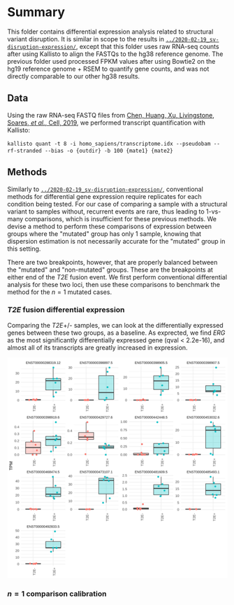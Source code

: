 # Summary

This folder contains differential expression analysis related to structural variant disruption.
It is similar in scope to the results in [`../2020-02-19_sv-disruption-expression/`](../2020-02-19_sv-disruption-expression/), except that this folder uses raw RNA-seq counts after using Kallisto to align the FASTQs to the hg38 reference genome.
The previous folder used processed FPKM values after using Bowtie2 on the hg19 reference genome + RSEM to quantify gene counts, and was not directly comparable to our other hg38 results.

## Data

Using the raw RNA-seq FASTQ files from [Chen, Huang, Xu, Livingstone, Soares, _et al._, Cell, 2019](https:/doi.org/10.1016/j.cell.2019.01.025), we performed transcript quantification with Kallisto:

```shell
kallisto quant -t 8 -i homo_sapiens/transcriptome.idx --pseudobam --rf-stranded --bias -o {outdir} -b 100 {mate1} {mate2}
```

## Methods

Similarly to [`../2020-02-19_sv-disruption-expression/`](../2020-02-19_sv-disruption-expression/), conventional methods for differential gene expression require replicates for each condition being tested.
For our case of comparing a sample with a structural variant to samples without, recurrent events are rare, thus leading to 1-vs-many comparisons, which is insufficient for these previous methods.
We devise a method to perform these comparisons of expression between groups where the "mutated" group has only 1 sample, knowing that dispersion estimation is not necessarily accurate for the "mutated" group in this setting.

There are two breakpoints, however, that are properly balanced between the "mutated" and "non-mutated" groups.
These are the breakpoints at either end of the _T2E_ fusion event.
We first perform conventional differential analysis for these two loci, then use these comparisons to benchmark the method for the $n = 1$ mutated cases.

### _T2E_ fusion differential expression

Comparing the _T2E_+/- samples, we can look at the differentially expressed genes between these two groups, as a baseline.
As exprected, we find _ERG_ as the most significantly differentially expressed gene (qval < 2.2e-16), and almost all of its transcripts are greatly increased in expression.

![Differential expression of _ERG_ transcripts in _T2E_+/- patients](Plots/ERG-expression.png)

### $n = 1$ comparison calibration

